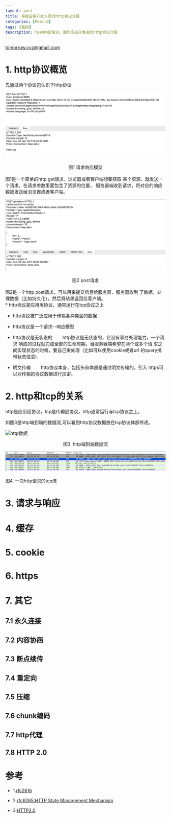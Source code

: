 ```yaml
---
layout: post
title: 写给应用开发人员的http协议介绍 
categories: [Mobile]
tags: [基础]
description: team内部培训，面向应用开发者的http协议介绍 
---
```


tomorrow.cyz@gmail.com 

# 1. http协议概览

先通过两个协议包认识下http协议

![请求响应模型](/assets/media/http_req_res.png)
<div align = "center">
图1 请求响应模型
</div>
<br>
图1是一个简单的http get请求，浏览器或者客户端想要获取
某个资源，就发送一个请求，在请求参数里面包含了资源的位置，
服务器端收到请求，将对应的响应数据发送给浏览器或者客户端。
<br>

![post请求](/assets/media/http_post.png)
<div align= "center">
图2 post请求
</div>
<br>
图2是一个http post请求，可以用来提交信息给服务器，服务器收到
了数据，处理数据（比如持久化），然后将结果返回给客户端。

<br>
* http协议是应用层协议，通常运行在tcp协议之上

* http协议被广泛应用于传输各种类型的数据

* http协议是一个请求--响应模型

* http协议是无状态的
&emsp;&emsp;http协议是无状态的，它没有事务处理能力，一个请求
响应的过程就完成全部的生命周期。当服务器端希望在两个或多个请
求之间实现状态的时候，要自己来处理（比如可以使用cookie或者url
的query携带状态信息).

* 明文传输
&emsp;&emsp;http协议本身，包括头和体部是通过明文传输的。引入
https可以对传输的协议数据进行加密。

# 2. http和tcp的关系

http是应用层协议，tcp是传输层协议，http通常运行与tcp协议之上。
<br>

如图3是http端到端的数据流,可以看到http协议数据放在tcp协议体部传递。

![http数据](http://upload-images.jianshu.io/upload_images/2824193-dbaa6fa64a03922e.png?imageMogr2/auto-orient/strip%7CimageView2/2/w/700)

<div align="center"> 图3. http端到端数据流</div>


![一次http请求的tcp流](/assets/media/http_tcp.png)

   图4. 一次http请求的tcp流

# 3. 请求与响应

# 4. 缓存

# 5. cookie

# 6. https

# 7. 其它

## 7.1 永久连接

## 7.2 内容协商

## 7.3 断点续传

## 7.4 重定向

## 7.5 压缩

## 7.6 chunk编码

## 7.7 http代理

## 7.8 HTTP 2.0

# 参考
* 1.[rfc2616](http://www.ietf.org/rfc/rfc2616.txt)

* 2.[rfc6265:HTTP State Management Mechanism](https://tools.ietf.org/search/rfc6265)

* 3.[HTTP2.0](https://datatracker.ietf.org/doc/rfc7540/)
